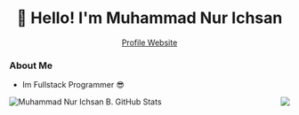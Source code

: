 <h1 align="center">👋 Hello! I'm Muhammad Nur Ichsan</h1>

<p align="center">
  <a href="http://muhnurichsan.tempatkoding.com/">
    Profile Website
  </a>
</p>


### About Me
- Im Fullstack Programmer :sunglasses:


<img align="right" src="https://github-readme-stats.vercel.app/api/top-langs/?username=mnurichsan&title_color=ffffff&text_color=c9cacc&icon_color=2bbc8a&bg_color=454545" />

<img align="left" src="https://github-readme-stats.vercel.app/api?username=mnurichsan&show_icons=true&line_height=27&count_private=true&title_color=ffffff&text_color=c9cacc&icon_color=2bbc8a&bg_color=454545" alt="Muhammad Nur Ichsan B. GitHub Stats" />
